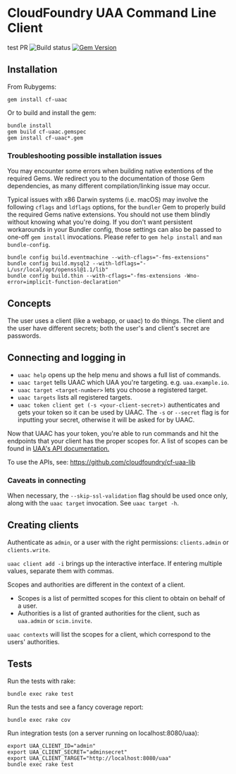 # CloudFoundry UAA Command Line Client
test PR
![Build status](https://github.com/cloudfoundry/cf-uaac/actions/workflows/ruby.yml/badge.svg)
[![Gem Version](https://badge.fury.io/rb/cf-uaac.png)](https://rubygems.org/gems/cf-uaac)

## Installation

From Rubygems:

`gem install cf-uaac`

Or to build and install the gem:

```
bundle install
gem build cf-uaac.gemspec
gem install cf-uaac*.gem
```

### Troubleshooting possible installation issues

You may encounter some errors when building native extentions of the required
Gems. We redirect you to the documentation of those Gem dependencies, as many
different compilation/linking issue may occur.

Typical issues with x86 Darwin systems (i.e. macOS) may involve the following
`cflags` and `ldflags` options, for the `bundler` Gem to properly build the
required Gems native extensions. You should not use them blindly without
knowing what you're doing. If you don't want persistent workarounds in your
Bundler config, those settings can also be passed to one-off `gem install`
invocations. Please refer to `gem help install` and `man bundle-config`.

```
bundle config build.eventmachine --with-cflags="-fms-extensions"
bundle config build.mysql2 --with-ldflags="-L/usr/local/opt/openssl@1.1/lib"
bundle config build.thin --with-cflags="-fms-extensions -Wno-error=implicit-function-declaration"
```

## Concepts

The user uses a client (like a webapp, or uaac) to do things. The client and the user have different secrets; both the user's and client's secret are passwords.


## Connecting and logging in

* `uaac help` opens up the help menu and shows a full list of commands.
* `uaac target` tells UAAC which UAA you're targeting. e.g. `uaa.example.io`.
* `uaac target <target-number>` lets you choose a registered target.
* `uaac targets` lists all registered targets.
* `uaac token client get (-s <your-client-secret>)` authenticates and gets your token so it can be used by UAAC. The `-s` or `--secret` flag is for inputting your secret, otherwise it will be asked for by UAAC.

Now that UAAC has your token, you're able to run commands and hit the endpoints that your client has the proper scopes for. A list of scopes can be found in [UAA's API documentation.](https://github.com/cloudfoundry/uaa/blob/master/docs/UAA-APIs.rst#scopes-authorized-by-the-uaa)

To use the APIs, see: https://github.com/cloudfoundry/cf-uaa-lib

### Caveats in connecting

When necessary, the `--skip-ssl-validation` flag should be used once only,
along with the `uaac target` invocation. See `uaac target -h`.


## Creating clients

Authenticate as `admin`, or a user with the right permissions: `clients.admin` or `clients.write`.

`uaac client add -i` brings up the interactive interface. If entering multiple values, separate them with commas.

Scopes and authorities are different in the context of a client.

* Scopes is a list of permitted scopes for this client to obtain on behalf of a user.
* Authorities is a list of granted authorities for the client, such as `uaa.admin` or `scim.invite`.

`uaac contexts` will list the scopes for a client, which correspond to the users' authorities.


## Tests

Run the tests with rake:

`bundle exec rake test`

Run the tests and see a fancy coverage report:

`bundle exec rake cov`

Run integration tests (on a server running on localhost:8080/uaa):

```
export UAA_CLIENT_ID="admin"
export UAA_CLIENT_SECRET="adminsecret"
export UAA_CLIENT_TARGET="http://localhost:8080/uaa"
bundle exec rake test
```
